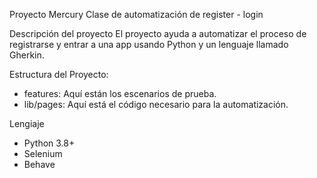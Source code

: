 Proyecto Mercury
Clase de automatización de register - login

 Descripción del proyecto
El proyecto ayuda a automatizar el proceso de registrarse y entrar a una app usando Python y un lenguaje llamado Gherkin.

Estructura del Proyecto:
- features: Aquí están los escenarios de prueba.
- lib/pages: Aquí está el código necesario para la automatización.

Lengiaje
- Python 3.8+
- Selenium
- Behave
